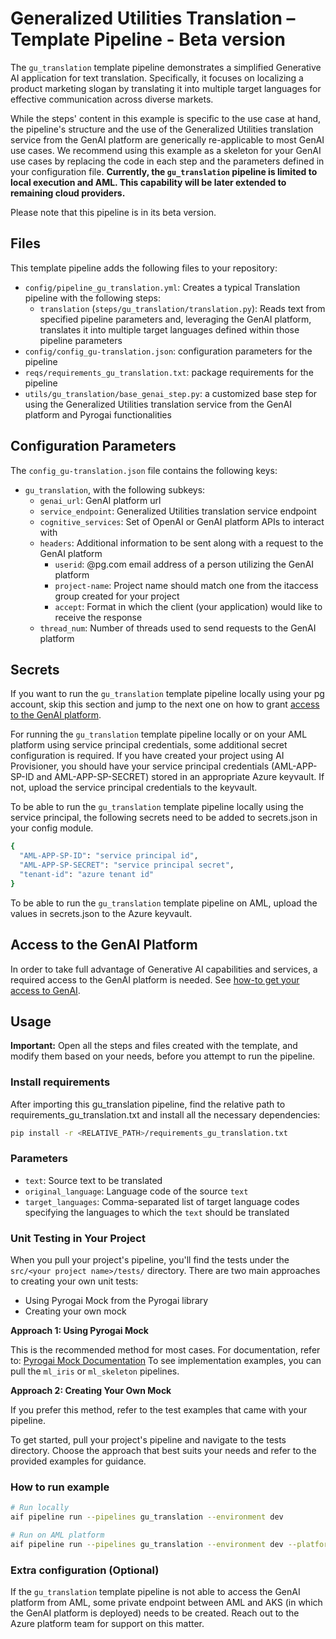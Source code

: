 # Generalized Utilities Translation – Template Pipeline - Beta version

The `gu_translation` template pipeline demonstrates a simplified Generative AI application for text translation. Specifically, it focuses on localizing a product marketing slogan by translating it into multiple target languages for effective communication across diverse markets.

While the steps' content in this example is specific to the use case at hand, the pipeline's structure and the use of the Generalized Utilities translation service from the GenAI platform are generically re-applicable to most GenAI use cases. We recommend using this example as a skeleton for your GenAI use cases by replacing the code in each step and the parameters defined in your configuration file. **Currently, the `gu_translation` pipeline is limited to local execution and AML. This capability will be later extended to remaining cloud providers.**

Please note that this pipeline is in its beta version.

## Files

This template pipeline adds the following files to your repository:

- `config/pipeline_gu_translation.yml`: Creates a typical Translation pipeline with the following steps:
  - `translation` (`steps/gu_translation/translation.py`): Reads text from specified pipeline parameters and, leveraging the GenAI platform, translates it into multiple target languages defined within those pipeline parameters
- `config/config_gu-translation.json`: configuration parameters for the pipeline
- `reqs/requirements_gu_translation.txt`: package requirements for the pipeline
- `utils/gu_translation/base_genai_step.py`: a customized base step for using the Generalized Utilities translation service from the GenAI platform and Pyrogai functionalities

## Configuration Parameters

The `config_gu-translation.json` file contains the following keys:

- `gu_translation`, with the following subkeys:
  - `genai_url`: GenAI platform url
  - `service_endpoint`: Generalized Utilities translation service endpoint
  - `cognitive_services`: Set of OpenAI or GenAI platform APIs to interact with
  - `headers`: Additional information to be sent along with a request to the GenAI platform
    - `userid`: @pg.com email address of a person utilizing the GenAI platform
    - `project-name`: Project name should match one from the itaccess group created for your project
    - `accept`: Format in which the client (your application) would like to receive the response
  - `thread_num`: Number of threads used to send requests to the GenAI platform

## Secrets
If you want to run the `gu_translation` template pipeline locally using your pg account, skip this section and jump to the next one on how to grant [access to the GenAI platform](#access-to-the-genai-platform).

For running the `gu_translation` template pipeline locally or on your AML platform using service principal credentials, some additional secret configuration is required. If you have created your project using AI Provisioner, you should have your service principal credentials (AML-APP-SP-ID and AML-APP-SP-SECRET) stored in an appropriate Azure keyvault. If not, upload the service principal credentials to the keyvault.

To be able to run the `gu_translation` template pipeline locally using the service principal, the following secrets need to be added to secrets.json in your config module.
```sh
{
  "AML-APP-SP-ID": "service principal id",
  "AML-APP-SP-SECRET": "service principal secret",
  "tenant-id": "azure tenant id"
}
```
To be able to run the `gu_translation` template pipeline on AML, upload the values in secrets.json to the Azure keyvault.

## Access to the GenAI Platform

In order to take full advantage of Generative AI capabilities and services, a required access to the GenAI platform is needed. See [how-to get your access to GenAI](https://developerportal.pg.com/docs/default/Component/genAI-Platform/access/).

## Usage

**Important:** Open all the steps and files created with the template, and modify them based on your needs, before you attempt to run the pipeline.

### Install requirements

After importing this gu_translation pipeline, find the relative path to requirements_gu_translation.txt and install all the necessary dependencies:

```sh
pip install -r <RELATIVE_PATH>/requirements_gu_translation.txt
```

### Parameters

- `text`: Source text to be translated
- `original_language`: Language code of the source `text`
- `target_languages`: Comma-separated list of target language codes specifying the languages to which the `text` should be translated

### Unit Testing in Your Project
When you pull your project's pipeline, you'll find the tests under the `src/<your project name>/tests/` directory. There are two main approaches to creating your own unit tests:
- Using Pyrogai Mock from the Pyrogai library
- Creating your own mock

**Approach 1: Using Pyrogai Mock**

This is the recommended method for most cases.
For documentation, refer to: [Pyrogai Mock Documentation](https://developerportal.pg.com/docs/default/Component/PyrogAI/test_mock_step/)
To see implementation examples, you can pull the `ml_iris` or `ml_skeleton` pipelines.

**Approach 2: Creating Your Own Mock**

If you prefer this method, refer to the test examples that came with your pipeline.

To get started, pull your project's pipeline and navigate to the tests directory. Choose the approach that best suits your needs and refer to the provided examples for guidance.

### How to run example

```bash
# Run locally
aif pipeline run --pipelines gu_translation --environment dev
```

```bash
# Run on AML platform
aif pipeline run --pipelines gu_translation --environment dev --platform AML
```

### Extra configuration (Optional)
If the `gu_translation` template pipeline is not able to access the GenAI platform from AML, some private endpoint between AML and AKS (in which the GenAI platform is deployed) needs to be created. Reach out to the Azure platform team for support on this matter.